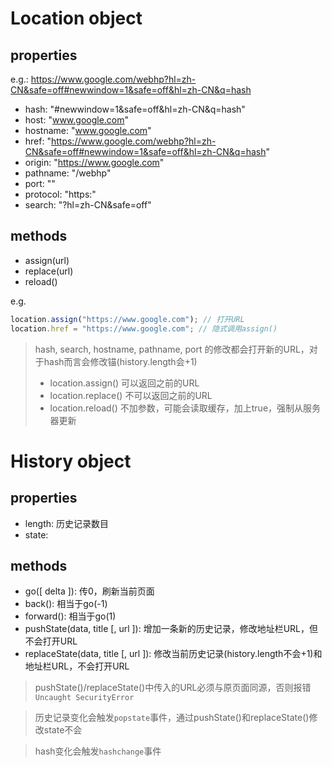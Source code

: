 # Location object

## properties
e.g.: https://www.google.com/webhp?hl=zh-CN&safe=off#newwindow=1&safe=off&hl=zh-CN&q=hash

- hash: "#newwindow=1&safe=off&hl=zh-CN&q=hash"
- host: "www.google.com"
- hostname: "www.google.com"
- href: "https://www.google.com/webhp?hl=zh-CN&safe=off#newwindow=1&safe=off&hl=zh-CN&q=hash"
- origin: "https://www.google.com"
- pathname: "/webhp"
- port: ""
- protocol: "https:"
- search: "?hl=zh-CN&safe=off"

## methods
- assign(url)
- replace(url)
- reload()

e.g.
```javascript
location.assign("https://www.google.com"); // 打开URL
location.href = "https://www.google.com"; // 隐式调用assign()
```
> hash, search, hostname, pathname, port 的修改都会打开新的URL，对于hash而言会修改锚(history.length会+1)
> - location.assign() 可以返回之前的URL
> - location.replace() 不可以返回之前的URL
> - location.reload() 不加参数，可能会读取缓存，加上true，强制从服务器更新

# History object

## properties
- length: 历史记录数目
- state: 

## methods
- go([ delta ]): 传0，刷新当前页面
- back(): 相当于go(-1)
- forward(): 相当于go(1)
- pushState(data, title [, url ]): 增加一条新的历史记录，修改地址栏URL，但不会打开URL
- replaceState(data, title [, url ]): 修改当前历史记录(history.length不会+1)和地址栏URL，不会打开URL

> pushState()/replaceState()中传入的URL必须与原页面同源，否则报错`Uncaught SecurityError`

> 历史记录变化会触发`popstate`事件，通过pushState()和replaceState()修改state不会

> hash变化会触发`hashchange`事件

